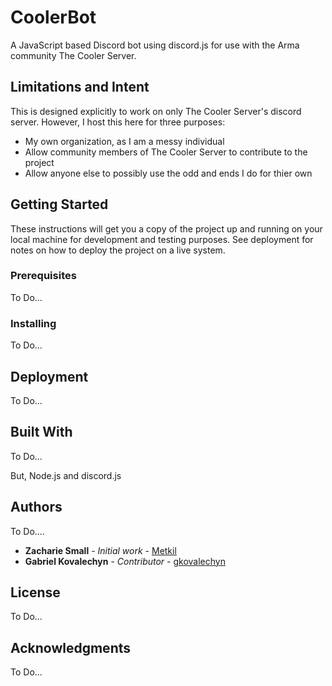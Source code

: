 # CoolerBot
A JavaScript based Discord bot using discord.js for use with the Arma community The Cooler Server.

## Limitations and Intent

This is designed explicitly to work on only The Cooler Server's discord server.  However, I host this here for three purposes:

* My own organization, as I am a messy individual
* Allow community members of The Cooler Server to contribute to the project
* Allow anyone else to possibly use the odd and ends I do for thier own

## Getting Started

These instructions will get you a copy of the project up and running on your local machine for development and testing purposes. See deployment for notes on how to deploy the project on a live system.

### Prerequisites

To Do...

### Installing

To Do...

## Deployment

To Do...

## Built With

To Do...

But, Node.js and discord.js 

## Authors

To Do....

* **Zacharie Small** - *Initial work* - [Metkil](https://github.com/Metkil)
* **Gabriel Kovalechyn** - *Contributor* - [gkovalechyn](https://github.com/gkovalechyn)

## License

To Do...

## Acknowledgments

To Do...

